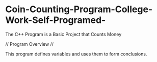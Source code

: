 # Coin-Counting-Program-College-Work-Self-Programed-
The C++ Program is a Basic Project that Counts Money 

// Program Overview //

This program defines variables and uses them to form conclusions.
